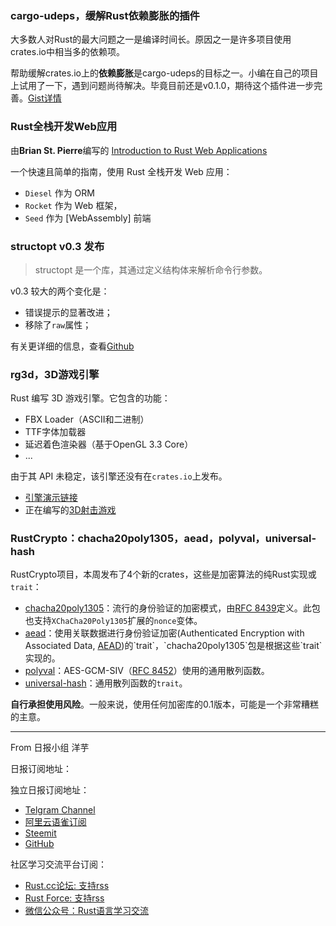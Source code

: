 ### cargo-udeps，缓解Rust依赖膨胀的插件 

大多数人对Rust的最大问题之一是编译时间长。原因之一是许多项目使用crates.io中相当多的依赖项。

帮助缓解crates.io上的**依赖膨胀**是cargo-udeps的目标之一。小编在自己的项目上试用了一下，遇到问题尚待解决。毕竟目前还是v0.1.0，期待这个插件进一步完善。[Gist详情](https://gist.github.com/est31/3d9e880be746c3a443c699d9ff1888d2)

### Rust全栈开发Web应用

由**Brian St. Pierre**编写的 [Introduction to Rust Web Applications](https://erwabook.com/)

一个快速且简单的指南，使用 Rust 全栈开发 Web 应用：

* `Diesel` 作为 ORM
* `Rocket` 作为 Web 框架，
* `Seed` 作为 [WebAssembly] 前端

### structopt v0.3 发布 

> structopt 是一个库，其通过定义结构体来解析命令行参数。

v0.3 较大的两个变化是：

* 错误提示的显著改进；
* 移除了`raw`属性；

有关更详细的信息，查看[Github](https://github.com/TeXitoi/structopt/blob/master/CHANGELOG.md)

### rg3d，3D游戏引擎

Rust 编写 3D 游戏引擎。它包含的功能：

* FBX Loader（ASCII和二进制）
* TTF字体加载器
* 延迟着色渲染器（基于OpenGL 3.3 Core）
* ...

由于其 API 未稳定，该引擎还没有在`crates.io`上发布。

- [引擎演示链接](https://github.com/mrDIMAS/rg3d)
- 正在编写的[3D射击游戏](https://github.com/mrDIMAS/rusty-shooter)

### RustCrypto：chacha20poly1305，aead，polyval，universal-hash

RustCrypto项目，本周发布了4个新的crates，这些是加密算法的纯Rust实现或`trait`：

* [chacha20poly1305](https://docs.rs/chacha20poly1305/0.1.0/chacha20poly1305/)：流行的身份验证的加密模式，由[RFC 8439](https://tools.ietf.org/html/rfc8439)定义。此包也支持`XChaCha20Poly1305`扩展的`nonce`变体。
* [aead](https://docs.rs/aead/0.1.1/aead/)：使用关联数据进行身份验证加密(Authenticated Encryption with Associated Data, [AEAD](https://en.wikipedia.org/wiki/Authenticated_encryption#Authenticated_encryption_with_associated_data_))的`trait`，`chacha20poly1305`包是根据这些`trait`实现的。
* [polyval](https://docs.rs/polyval/0.0.1/polyval/)：AES-GCM-SIV（[RFC 8452](https://tools.ietf.org/html/rfc8452#section-3)）使用的通用散列函数。
* [universal-hash](https://docs.rs/universal-hash/0.1.0/universal_hash/)：通用散列函数的`trait`。

**自行承担使用风险**。一般来说，使用任何加密库的0.1版本，可能是一个非常糟糕的主意。

---

From 日报小组 洋芋

日报订阅地址：

独立日报订阅地址：

- [Telgram Channel](https://t.me/rust_daily_news )
- [阿里云语雀订阅](https://www.yuque.com/chaosbot/rustnews)
- [Steemit](https://steemit.com/@blackanger)
- [GitHub](https://github.com/RustStudy/rust_daily_news)

社区学习交流平台订阅：

- [Rust.cc论坛: 支持rss](https://rust.cc)
- [Rust Force: 支持rss](https://rustforce.net/)
- [微信公众号：Rust语言学习交流](https://rust.cc/article?id=ed7c9379-d681-47cb-9532-0db97d883f62)